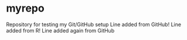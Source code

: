# myrepo
Repository for testing my Git/GitHub setup
Line added from GitHub!
Line added from R!
Line added again from GitHub
